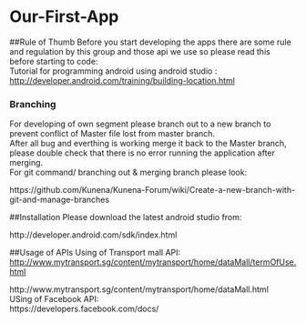 # Our-First-App

##Rule of Thumb
Before you start developing the apps there are some rule and regulation by this group and those api we use so please read this before starting to code:</br>
Tutorial for programming android using android studio : http://developer.android.com/training/building-location.html
### Branching
For developing of own segment please branch out to a new branch to prevent conflict of Master file lost from master branch.</br>
After all bug and everthing is working merge it back to the Master branch, please double check that there is no error running the application after merging.</br>
For git command/ branching out & merging branch please look:</br>
</link>https://github.com/Kunena/Kunena-Forum/wiki/Create-a-new-branch-with-git-and-manage-branches</link>

##Installation 
Please download the latest android studio from:
<link>http://developer.android.com/sdk/index.html</link>

##Usage of APIs
Using of Transport mall API:</br> <link>http://www.mytransport.sg/content/mytransport/home/dataMall/termOfUse.html</link></br>
<link>http://www.mytransport.sg/content/mytransport/home/dataMall.html</link>
</br>
USing of Facebook API: </br> <link>https://developers.facebook.com/docs/</link>
